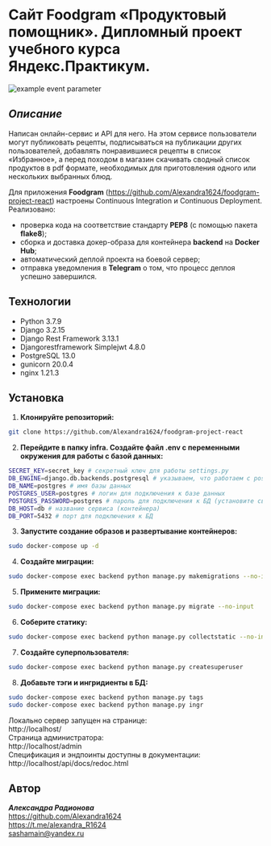 # Сайт Foodgram «Продуктовый помощник». Дипломный проект учебного курса Яндекс.Практикум.

![example event parameter](https://github.com/Alexandra1624/foodgram-project-react/actions/workflows/yamdb_workflow.yml/badge.svg?event=push)
## _Описание_
Написан онлайн-сервис и API для него. На этом сервисе пользователи могут публиковать рецепты, подписываться на публикации других пользователей, добавлять понравившиеся рецепты в список «Избранное», а перед походом в магазин скачивать сводный список продуктов в pdf формате, необходимых для приготовления одного или нескольких выбранных блюд.


Для приложения **Foodgram** (https://github.com/Alexandra1624/foodgram-project-react) настроены Continuous Integration и Continuous Deployment. Реализовано:
- проверка кода на соответствие стандарту **PEP8** (с помощью пакета **flake8**);
- сборка и доставка докер-образа для контейнера **backend** на **Docker Hub**;
- автоматический деплой проекта на боевой сервер;
- отправка уведомления в **Telegram** о том, что процесс деплоя успешно завершился.

## Технологии
- Python 3.7.9
- Django 3.2.15
- Django Rest Framework 3.13.1
- Djangorestframework Simplejwt 4.8.0
- PostgreSQL 13.0
- gunicorn 20.0.4
- nginx 1.21.3

## Установка
1. **Клонируйте репозиторий:**
```sh
git clone https://github.com/Alexandra1624/foodgram-project-react

```

2. **Перейдите в папку infra. Создайте файл .env с переменными окружения для работы с базой данных:**
```sh
SECRET_KEY=secret_key # секретный ключ для работы settings.py
DB_ENGINE=django.db.backends.postgresql # указываем, что работаем с postgresql
DB_NAME=postgres # имя базы данных
POSTGRES_USER=postgres # логин для подключения к базе данных
POSTGRES_PASSWORD=postgres # пароль для подключения к БД (установите свой)
DB_HOST=db # название сервиса (контейнера)
DB_PORT=5432 # порт для подключения к БД
```

3. **Запустите создание образов и развертывание контейнеров:**
```sh
sudo docker-compose up -d
```
4. **Создайте миграции:**
```sh
sudo docker-compose exec backend python manage.py makemigrations --no-input
```
5. **Примените миграции:**
```sh
sudo docker-compose exec backend python manage.py migrate --no-input
```
6. **Соберите статику:**
```sh
sudo docker-compose exec backend python manage.py collectstatic --no-input
```
7. **Создайте суперпользователя:**
```sh
sudo docker-compose exec backend python manage.py createsuperuser
```
8. **Добавьте тэги и ингридиенты в БД:**
```sh
sudo docker-compose exec backend python manage.py tags
sudo docker-compose exec backend python manage.py ingr
```

Локально сервер запущен на странице:     
http://localhost/             
Страница администратора:            
http://localhost/admin          
Спецификация и эндпоинты доступны в документации:       
http://localhost/api/docs/redoc.html

## Автор

**_Александра Радионова_**      
https://github.com/Alexandra1624        
https://t.me/alexandra_R1624            
sashamain@yandex.ru